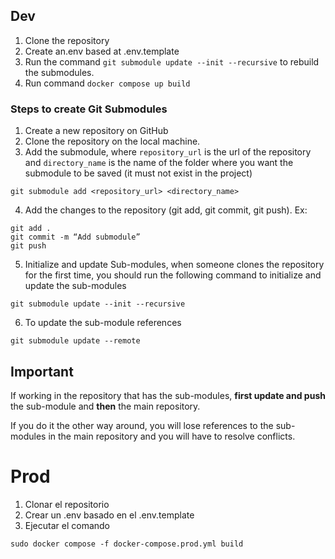 

## Dev

1. Clone the repository
2. Create an.env based at .env.template
3. Run the command `git submodule update --init --recursive` to rebuild the submodules.
4. Run command `docker compose up build`


### Steps to create Git Submodules


1. Create a new repository on GitHub
2. Clone the repository on the local machine.
3. Add the submodule, where `repository_url` is the url of the repository and `directory_name` is the name of the folder where you want the submodule to be saved (it must not exist in the project)

```
git submodule add <repository_url> <directory_name>

```
4. Add the changes to the repository (git add, git commit, git push).
Ex:

```
git add .
git commit -m “Add submodule”
git push

```
5. Initialize and update Sub-modules, when someone clones the repository for the first time, you should run the following command to initialize and update the sub-modules

```
git submodule update --init --recursive

```
6. To update the sub-module references

```
git submodule update --remote

```

## Important

If working in the repository that has the sub-modules, **first update and push** the sub-module and **then** the main repository.

If you do it the other way around, you will lose references to the sub-modules in the main repository and you will have to resolve conflicts.

# Prod

1. Clonar el repositorio
2. Crear un .env basado en el .env.template
3. Ejecutar el comando

```sudo docker compose -f docker-compose.prod.yml build```